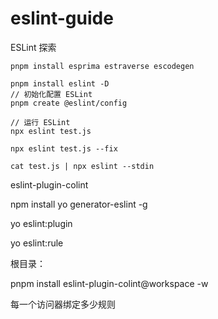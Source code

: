 # eslint-guide
ESLint 探索

```
pnpm install esprima estraverse escodegen

pnpm install eslint -D
// 初始化配置 ESLint
pnpm create @eslint/config

// 运行 ESLint
npx eslint test.js

npx eslint test.js --fix

cat test.js | npx eslint --stdin
```



eslint-plugin-colint

npm install yo generator-eslint -g

yo eslint:plugin

yo eslint:rule



根目录：

pnpm install eslint-plugin-colint@workspace -w



每一个访问器绑定多少规则